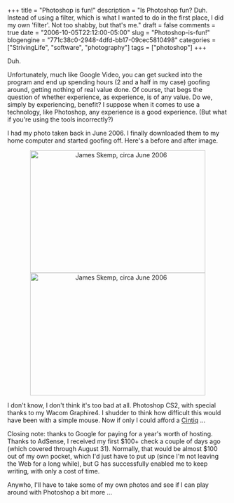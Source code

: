 +++
title = "Photoshop is fun!"
description = "Is Photoshop fun?  Duh.  Instead of using a filter, which is what I wanted to do in the first place, I did my own 'filter'. Not too shabby, but that's me."
draft = false
comments = true
date = "2006-10-05T22:12:00-05:00"
slug = "Photoshop-is-fun!"
blogengine = "771c38c0-2948-4dfd-bb17-09cec5810498"
categories = ["StrivingLife", "software", "photography"]
tags = ["photoshop"]
+++

<p>
Duh.
</p>
<p>
Unfortunately, much like Google Video, you can get sucked into the program and end up spending hours (2 and a half in my case) goofing around, getting nothing of real value done.  Of course, that begs the question of whether experience, as experience, is of any value.  Do we, simply by experiencing, benefit?  I suppose when it comes to use a technology, like Photoshop, any experience is a good experience.  (But what if you&#39;re using the tools incorrectly?)
</p>
<p>
I had my photo taken back in June 2006.  I finally downloaded them to my home computer and started goofing off.  Here&#39;s a before and after image.
</p>
<p style="text-align: center">
<img style="width: 400px; height: 279px" src="/files/images/20061005_400_1.jpg" alt="James Skemp, circa June 2006" title="James Skemp, circa June 2006" width="400" height="279" /><img style="width: 400px; height: 279px" src="/files/images/20061005_400_2.jpg" alt="James Skemp, circa June 2006" title="James Skemp, circa June 2006" width="400" height="279" />
</p>
<p>
I don&#39;t know, I don&#39;t think it&#39;s too bad at all.  Photoshop CS2, with special thanks to my Wacom Graphire4.  I shudder to think how difficult this would have been with a simple mouse.  Now if only I could afford a <a href="http://www.wacom.com/lcdtablets/">Cintiq</a> ...
</p>
<p>
Closing note: thanks to Google for paying for a year&#39;s worth of hosting.  Thanks to AdSense, I received my first $100+ check a couple of days ago (which covered through August 31).  Normally, that would be almost $100 out of my own pocket, which I&#39;d just have to put up (since I&#39;m not leaving the Web for a long while), but G has successfully enabled me to keep writing, with only a cost of time.
</p>
<p>
Anywho, I&#39;ll have to take some of my own photos and see if I can play around with Photoshop a bit more ...
</p>

